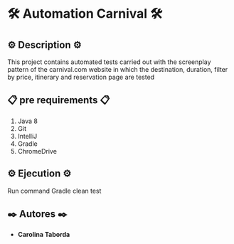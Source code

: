 # 🛠️ Automation Carnival  🛠️


## ⚙️ Description ⚙️


This project contains automated tests carried out with the screenplay pattern of the carnival.com website in which the destination, duration, filter by price, itinerary and reservation page are tested

## 📋 pre requirements 📋

1. Java 8
2. Git
3. IntelliJ
4. Gradle
5. ChromeDrive


## ⚙️ Ejecution ⚙️

Run command Gradle clean test

## ✒️ Autores ✒️
* **Carolina Taborda** 
